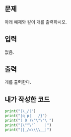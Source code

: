 ## 문제
아래 예제와 같이 개를 출력하시오.

## 입력
없음.

## 출력
개를 출력한다.

## 내가 작성한 코드
```python
print("|\_/|")
print("|q p|   /}")
print("( 0 )\"\"\"\ ")
print("|\"^\"`    |")
print("||_/=\\\\__|")
```
